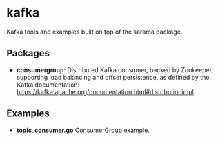 # kafka

Kafka tools and examples built on top of the sarama package.

## Packages

- **consumergroup**: Distributed Kafka consumer, backed by Zookeeper, supporting load balancing and offset persistence, as defined by the Kafka documentation: https://kafka.apache.org/documentation.html#distributionimpl.


## Examples

- **topic_consumer.go** ConsumerGroup example.
